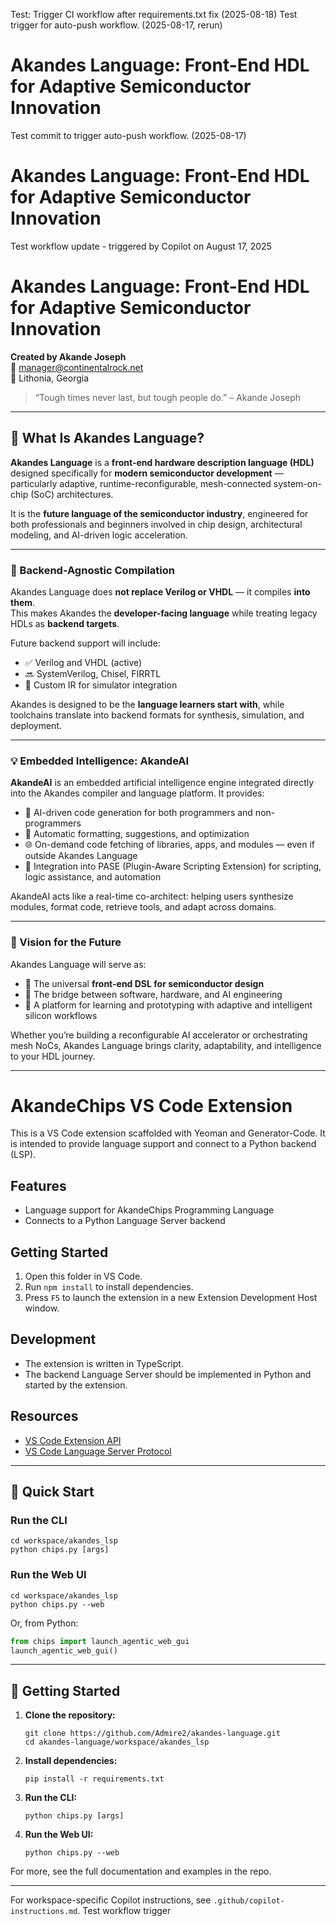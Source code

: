 Test: Trigger CI workflow after requirements.txt fix (2025-08-18)
Test trigger for auto-push workflow. (2025-08-17, rerun)
# Akandes Language: Front-End HDL for Adaptive Semiconductor Innovation

Test commit to trigger auto-push workflow. (2025-08-17)
# Akandes Language: Front-End HDL for Adaptive Semiconductor Innovation

Test workflow update - triggered by Copilot on August 17, 2025
# Akandes Language: Front-End HDL for Adaptive Semiconductor Innovation

**Created by Akande Joseph**  
📧 manager@continentalrock.net  
📍 Lithonia, Georgia  

> “Tough times never last, but tough people do.” – Akande Joseph

---

## 🧠 What Is Akandes Language?

**Akandes Language** is a **front-end hardware description language (HDL)** designed specifically for **modern semiconductor development** — particularly adaptive, runtime-reconfigurable, mesh-connected system-on-chip (SoC) architectures.

It is the **future language of the semiconductor industry**, engineered for both professionals and beginners involved in chip design, architectural modeling, and AI-driven logic acceleration.

---

### 🔁 Backend-Agnostic Compilation

Akandes Language does **not replace Verilog or VHDL** — it compiles **into them**.  
This makes Akandes the **developer-facing language** while treating legacy HDLs as **backend targets**.

Future backend support will include:
- ✅ Verilog and VHDL (active)
- 🔜 SystemVerilog, Chisel, FIRRTL
- 🔁 Custom IR for simulator integration

Akandes is designed to be the **language learners start with**, while toolchains translate into backend formats for synthesis, simulation, and deployment.

---

### 💡 Embedded Intelligence: AkandeAI

**AkandeAI** is an embedded artificial intelligence engine integrated directly into the Akandes compiler and language platform. It provides:

- 🧠 AI-driven code generation for both programmers and non-programmers
- 💅 Automatic formatting, suggestions, and optimization
- 🌐 On-demand code fetching of libraries, apps, and modules — even if outside Akandes Language
- 🔁 Integration into PASE (Plugin-Aware Scripting Extension) for scripting, logic assistance, and automation

AkandeAI acts like a real-time co-architect: helping users synthesize modules, format code, retrieve tools, and adapt across domains.

---

### 🧩 Vision for the Future

Akandes Language will serve as:
- 🚀 The universal **front-end DSL for semiconductor design**
- 🧵 The bridge between software, hardware, and AI engineering
- 🧠 A platform for learning and prototyping with adaptive and intelligent silicon workflows

Whether you’re building a reconfigurable AI accelerator or orchestrating mesh NoCs, Akandes Language brings clarity, adaptability, and intelligence to your HDL journey.

---

# AkandeChips VS Code Extension

This is a VS Code extension scaffolded with Yeoman and Generator-Code. It is intended to provide language support and connect to a Python backend (LSP).

## Features

- Language support for AkandeChips Programming Language
- Connects to a Python Language Server backend

## Getting Started

1. Open this folder in VS Code.
2. Run `npm install` to install dependencies.
3. Press `F5` to launch the extension in a new Extension Development Host window.

## Development

- The extension is written in TypeScript.
- The backend Language Server should be implemented in Python and started by the extension.

## Resources

- [VS Code Extension API](https://code.visualstudio.com/api)
- [VS Code Language Server Protocol](https://microsoft.github.io/language-server-protocol/)

---

## 🚀 Quick Start

### Run the CLI

```
cd workspace/akandes_lsp
python chips.py [args]
```

### Run the Web UI

```
cd workspace/akandes_lsp
python chips.py --web
```

Or, from Python:

```python
from chips import launch_agentic_web_gui
launch_agentic_web_gui()
```

---

## 🚀 Getting Started

1. **Clone the repository:**
   ```
   git clone https://github.com/Admire2/akandes-language.git
   cd akandes-language/workspace/akandes_lsp
   ```
2. **Install dependencies:**
   ```
   pip install -r requirements.txt
   ```
3. **Run the CLI:**
   ```
   python chips.py [args]
   ```
4. **Run the Web UI:**
   ```
   python chips.py --web
   ```

For more, see the full documentation and examples in the repo.

---

For workspace-specific Copilot instructions, see `.github/copilot-instructions.md`.
T e s t   w o r k f l o w   t r i g g e r 
 
 